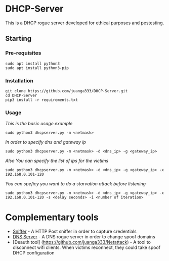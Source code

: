 # DHCP-Server

This is a DHCP rogue server developed for ethical purposes and pestesting.

## Starting

### Pre-requisites

```
sudo apt install python3
sudo apt install python3-pip
```

### Installation
```
git clone https://github.com/juanga333/DHCP-Server.git
cd DHCP-Server
pip3 install -r requirements.txt
```

### Usage
_This is the basic usage example_
```
sudo python3 dhcpserver.py -m <netmask>
```

_In order to specify dns and gateway ip_
```
sudo python3 dhcpserver.py -m <netmask> -d <dns_ip> -g <gateway_ip>
```

_Also You can specify the list of ips for the victims_
```
sudo python3 dhcpserver.py -m <netmask> -d <dns_ip> -g <gateway_ip> -x 192.168.0.101-120
```

_You can speficy you want to do a starvation attack before listening_
```
sudo python3 dhcpserver.py -m <netmask> -d <dns_ip> -g <gateway_ip> -x 192.168.0.101-120 -s <delay seconds> -i <number of iteration>
```

# Complementary tools
* [Sniffer](https://github.com/juanga333/Simply-HTTP-sniffer) - A HTTP Post sniffer in order to capture credentials
* [DNS Server](https://github.com/juanga333/DNS-Rogue-Server) - A DNS rogue server in order to change spoof domains
* [Deauth tool] (https://github.com/juanga333/Netattack) - A tool to disconnect wifi clients. When victims reconnect, they could take spoof DHCP configuration
